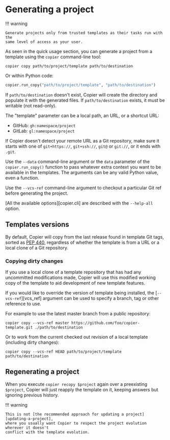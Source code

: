 # Generating a project

!!! warning

    Generate projects only from trusted templates as their tasks run with the
    same level of access as your user.

As seen in the quick usage section, you can generate a project from a template using the
`copier` command-line tool:

```shell
copier copy path/to/project/template path/to/destination
```

Or within Python code:

```python
copier.run_copy("path/to/project/template", "path/to/destination")
```

If `path/to/destination` doesn't exist, Copier will create the directory and populate it with the generated files. If `path/to/destination` exists, it must be writable (not read-only).

The "template" parameter can be a local path, an URL, or a shortcut URL:

-   GitHub: `gh:namespace/project`
-   GitLab: `gl:namespace/project`

If Copier doesn't detect your remote URL as a Git repository, make sure it starts with
one of `git+https://`, `git+ssh://`, `git@` or `git://`, or it ends with `.git`.

Use the `--data` command-line argument or the `data` parameter of the
`copier.run_copy()` function to pass whatever extra context you want to be available in
the templates. The arguments can be any valid Python value, even a function.

Use the `--vcs-ref` command-line argument to checkout a particular Git ref before
generating the project.

[All the available options][copier.cli] are described with the `--help-all` option.

## Templates versions

By default, Copier will copy from the last release found in template Git tags, sorted as
[PEP 440](https://peps.python.org/pep-0440/), regardless of whether the template is from
a URL or a local clone of a Git repository.

### Copying dirty changes

If you use a local clone of a template repository that has had any uncommitted
modifications made, Copier will use this modified working copy of the template to aid
development of new template features.

If you would like to override the version of template being installed, the
[`--vcs-ref`][vcs_ref] argument can be used to specify a branch, tag or other reference
to use.

For example to use the latest master branch from a public repository:

```shell
copier copy --vcs-ref master https://github.com/foo/copier-template.git ./path/to/destination
```

Or to work from the current checked out revision of a local template (including dirty
changes):

```shell
copier copy --vcs-ref HEAD path/to/project/template path/to/destination
```

## Regenerating a project

When you execute `copier recopy $project` again over a preexisting `$project`, Copier
will just reapply the template on it, keeping answers but ignoring previous history.

!!! warning

    This is not [the recommended approach for updating a project][updating-a-project],
    where you usually want Copier to respect the project evolution wherever it doesn't
    conflict with the template evolution.
